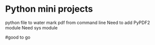 # Python mini projects
python file to water mark pdf from command line
Need to add PyPDF2 module
Need sys module 

#good to go
